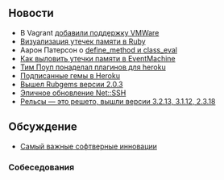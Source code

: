 ## Новости

* В Vagrant [добавили поддержку VMWare](http://www.hashicorp.com/blog/vagrant-1-1-and-vmware.html)
* [Визуализация утечек памяти в Ruby](http://cirw.in/blog/find-references)
* Аарон Патерсон о [define_method и class_eval](http://tenderlovemaking.com/2013/03/03/dynamic_method_definitions.html)
* [Как выловить утечки памяти в EventMachine](http://blog.nelhage.com/2013/03/tracking-an-eventmachine-leak/)
* [Тим Поуп понаделал плагинов для heroku](https://twitter.com/tpope/status/309025108675145730)
* [Подписанные гемы в Heroku](http://blog.meldium.com/home/2013/3/6/signed-gems-on-heroku)
* [Вышел Rubgems версии 2.0.3](http://blog.rubygems.org/2013/03/11/2.0.3-released.html)
* [Эпичное обновление Net::SSH](https://github.com/net-ssh/net-ssh/issues/80)
* [Рельсы — это решето, вышли версии 3.2.13, 3.1.12, 2.3.18](https://groups.google.com/forum/?fromgroups=#!topic/rubyonrails-security/4_QHo4BqnN8)

## Обсуждение

* [Самый важные софтверные инновации](http://www.dwheeler.com/innovation/innovation.html)

### Собеседования
